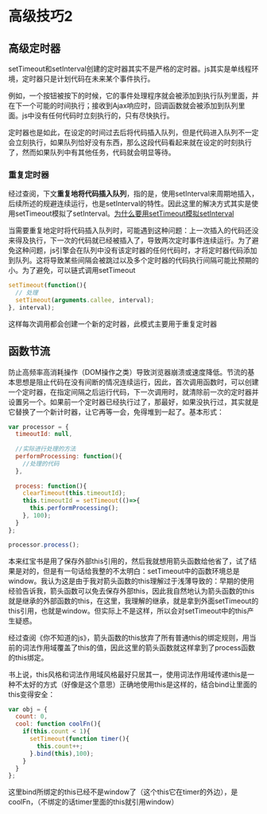 # 高级技巧2
## 高级定时器

setTimeout和setInterval创建的定时器其实不是严格的定时器。js其实是单线程环境，定时器只是计划代码在未来某个事件执行。

例如，一个按钮被按下的时候，它的事件处理程序就会被添加到执行队列里面，并在下一个可能的时间执行；接收到Ajax响应时，回调函数就会被添加到队列里面。js中没有任何代码时立刻执行的，只有尽快执行。

定时器也是如此，在设定的时间过去后将代码插入队列，但是代码进入队列不一定会立刻执行，如果队列恰好没有东西，那么这段代码看起来就在设定的时刻执行了，然而如果队列中有其他任务，代码就会明显等待。

### 重复定时器

经过查阅，下文**重复地将代码插入队列**，指的是，使用setInterval来周期地插入，后续所述的规避连续运行，也是setInterval的特性。因此这里的解决方式其实是使用setTimeout模拟了setInterval。[为什么要用setTimeout模拟setInterval](https://segmentfault.com/a/1190000038829248)

当需要重复地定时将代码插入队列时，可能遇到这种问题：上一次插入的代码还没来得及执行，下一次的代码就已经被插入了，导致两次定时事件连续运行。为了避免这种问题，js引擎会在队列中没有该定时器的任何代码时，才将定时器代码添加到队列。这将导致某些间隔会被跳过以及多个定时器的代码执行间隔可能比预期的小。为了避免，可以链式调用setTimeout

```js
setTimeout(function(){
  // 处理
  setTimeout(arguments.callee, interval);
}, interval);
```

这样每次调用都会创建一个新的定时器，此模式主要用于重复定时器

## 函数节流

防止高频率高消耗操作（DOM操作之类）导致浏览器崩溃或速度降低。节流的基本思想是阻止代码在没有间断的情况连续运行，因此，首次调用函数时，可以创建一个定时器，在指定间隔之后运行代码，下一次调用时，就清除前一次的定时器并设置另一个。如果前一个定时器已经执行过了，那最好，如果没执行过，其实就是它替换了一个新计时器，让它再等一会，免得堆到一起了。基本形式：

```js
var processor = {
  timeoutId: null,
  
  //实际进行处理的方法
  performProcessing: function(){
    //处理的代码
  },
  
  process: function(){
    clearTimeout(this.timeoutId);
    this.timeoutId = setTimeout(()=>{
      this.performProcessing();
    }, 100);
  }
};

processor.process();
```

本来红宝书是用了保存外部this引用的，然后我就想用箭头函数给他省了，试了结果是对的，但是有一句话给我整的不太明白：setTimeout中的函数环境总是window。我认为这是由于我对箭头函数的this理解过于浅薄导致的：早期的使用经验告诉我，箭头函数可以免去保存外部this，因此我自然地认为箭头函数的this就是继承的外部函数的this，在这里，我理解的继承，就是拿到外面setTimeout的this引用，也就是window。但实际上不是这样，所以会对setTimeout中的this产生疑惑。

经过查阅《你不知道的js》，箭头函数的this放弃了所有普通this的绑定规则，用当前的词法作用域覆盖了this的值，因此这里的箭头函数就这样拿到了process函数的this绑定。

书上说，this风格和词法作用域风格最好只居其一，使用词法作用域传递this是一种不太好的方式（好像是这个意思）正确地使用this是这样的，结合bind让里面的this变得安全：

```js
var obj = {
  count: 0,
  cool: function coolFn(){
    if(this.count < 1){
      setTimeout(function timer(){
        this.count++;
      }.bind(this),100);
    }
  }
};
```

这里bind所绑定的this已经不是window了（这个this它在timer的外边），是coolFn，（不绑定的话timer里面的this就引用window）

